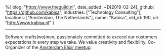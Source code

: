 %{
  blog: "https://www.theguild.nl",
  date_added: ~D[2019-02-24],
  github: "https://github.com/kabisa",
  industries: ["Technology Consulting"],
  locations: ["Amsterdam, The Netherlands"],
  name: "Kabisa",
  old_id: 190,
  url: "http://www.kabisa.nl"
}

---

Software crafts(wo)men, passionately committed to exceed our customers expectations in every step we take. We value creativity and flexibility. Co-Organizer of the [Amsterdam Elixir meetup](http://www.meetup.com/Amsterdam-Elixir/).
